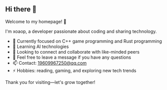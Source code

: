 ## Hi there 👋
Welcome to my homepage! 👋

I'm xoaop, a developer passionate about coding and sharing technology.

- 🔭 Currently focused on C++ game programming and Rust programming
- 🌱 Learning AI technologies
- 👯 Looking to connect and collaborate with like-minded peers
- 💬 Feel free to leave a message if you have any questions
- 📫 Contact: 19609967250@qq.com
- ⚡ Hobbies: reading, gaming, and exploring new tech trends

Thank you for visiting—let's grow together!
